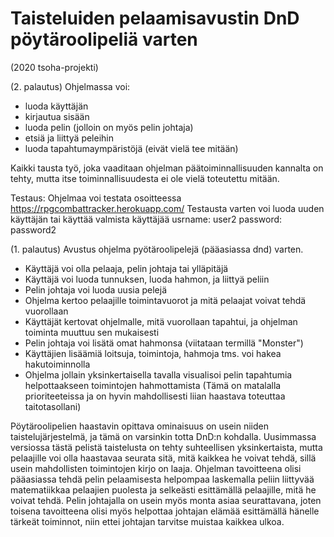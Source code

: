 # Taisteluiden pelaamisavustin DnD pöytäroolipeliä varten

(2020 tsoha-projekti)

(2. palautus)
Ohjelmassa voi:
- luoda käyttäjän
- kirjautua sisään
- luoda pelin (jolloin on myös pelin johtaja)
- etsiä ja liittyä peleihin
- luoda tapahtumaympäristöjä (eivät vielä tee mitään)

Kaikki tausta työ, joka vaaditaan ohjelman päätoiminnallisuuden kannalta on tehty, mutta itse toiminnallisuudesta ei ole vielä toteutettu mitään.

Testaus: Ohjelmaa voi testata osoitteessa https://rpgcombattracker.herokuapp.com/
Testausta varten voi luoda uuden käyttäjän tai käyttää valmista käyttäjää
usrname: user2
password: password2

(1. palautus)
Avustus ohjelma pyötäroolipelejä (pääasiassa dnd) varten.
 - Käyttäjä voi olla pelaaja, pelin johtaja tai ylläpitäjä
 - Käyttäjä voi luoda tunnuksen, luoda hahmon, ja liittyä peliin
 - Pelin johtaja voi luoda uusia pelejä
 - Ohjelma kertoo pelaajille toimintavuorot ja mitä pelaajat voivat tehdä vuorollaan
 - Käyttäjät kertovat ohjelmalle, mitä vuorollaan tapahtui, ja ohjelman toiminta muuttuu sen mukaisesti
 - Pelin johtaja voi lisätä omat hahmonsa (viitataan termillä "Monster")
 - Käyttäjien lisäämiä loitsuja, toimintoja, hahmoja tms. voi hakea hakutoiminnolla
 - Ohjelma jollain yksinkertaisella tavalla visualisoi pelin tapahtumia helpottaakseen toimintojen hahmottamista (Tämä on matalalla prioriteeteissa ja on hyvin mahdollisesti liian haastava toteuttaa taitotasollani)

Pöytäroolipelien haastavin opittava ominaisuus on usein niiden taistelujärjestelmä, ja tämä on varsinkin totta DnD:n kohdalla. Uusimmassa versiossa tästä pelistä taistelusta on tehty suhteellisen yksinkertaista, mutta pelaajille voi olla haastavaa seurata sitä, mitä kaikkea he voivat tehdä, sillä usein mahdollisten toimintojen kirjo on laaja. Ohjelman tavoitteena olisi pääasiassa tehdä pelin pelaamisesta helpompaa laskemalla peliin liittyvää matematiikkaa pelaajien puolesta ja selkeästi esittämällä pelaajille, mitä he voivat tehdä. Pelin johtajalla on usein myös monta asiaa seurattavana, joten toisena tavoitteena olisi myös helpottaa johtajan elämää esittämällä hänelle tärkeät toiminnot, niin ettei johtajan tarvitse muistaa kaikkea ulkoa.
